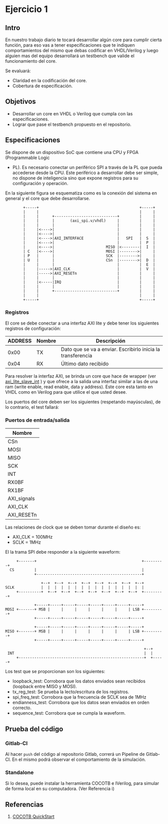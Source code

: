 # Ejercicio 1

## Intro

En nuestro trabajo diario te tocará desarrollar algún core para cumplir cierta 
función, para eso vas a tener especificaciones que te indiquen comportamientos
del mismo que debas codificar en VHDL/Verilog y luego alguien mas del equipo
desarrollará un testbench que valide el funcionamiento del core. 

Se evaluará:

* Claridad en la codificación del core.
* Cobertura de especificación.

## Objetivos

* Desarrollar un core en VHDL o Verilog que cumpla con las especificaciones.
* Lograr que pase el testbench propuesto en el repositorio.

## Especificaciones

Se dispone de un dispositivo SoC que contiene una CPU y FPGA (Programmable Logic
- PL).
Es necesario conectar un periférico SPI a través de la PL que pueda accederse
desde la CPU. Este periférico a desarrollar debe ser simple, no dispone de
inteligencia sino que expone registros para su configuración y operación.

En la siguiente figura se esquematiza como es la conexión del sistema en general
y el core que debe desarrollarse.

```
        +-----+                                             +-----+
        |     |                                             |     |
        |     |      +----------------------------+         |     |
        |     |      |       (axi_spi.v/vhdl)     |         |     |
        |     |      |                            |         |     |
        |     |<---->|                            |         |     |
        |     |<---->|                            |         |     |
        |     |<---->|AXI_INTERFACE               |   SPI   |  S  |
        |     |<---->|                            |         |  P  |
        |     |<---->|                       MISO |<--------|  I  |
        | C   |<---->|                       MOSI |-------->|     |
        | P   |      |                       SCK  |-------->|     |
        | U   |      |                       CSn  |-------->|  D  |
        |     |      |                            |         |  E  |
        |     |----->|AXI_CLK                     |         |  V  |
        |     |----->|AXI_RESETn                  |         |     |
        |     |      |                            |         |     |
        |     |<-----|IRQ                         |         |     |
        |     |      |                            |         |     |
        |     |      +----------------------------+         |     |
        |     |                                             |     |
        +-----+                                             +-----+
```
### Registros

El core se debe conectar a una interfaz AXI lite y debe tener los siguientes
registros de configuración:


| ADDRESS |   Nombre    |   Descripción                                                   |
|---------|-------------|-----------------------------------------------------------------|
|  0x00   |     TX      | Dato que se va a enviar. Escribirlo inicia la transferencia     |
|  0x04   |     RX      | Último dato recibido                                            |

Para resolver la interfaz AXI, se brinda un core que hace de wrapper
(ver [axi_lite_slave_int](hdl/axi_lit_slave_int.vhdl) ) y que ofrece a la
salida una interfaz similar a las de una ram (write enable, read enable, data y
address). Este core esta tanto en VHDL como en Verilog para  que utilice el que 
usted desee.

Los puertos del core deben ser los siguientes (respetando mayúsculas), de lo 
contrario, el test fallará:

### Puertos de entrada/salida

|      Nombre       |
|-------------------|
| CSn               |
| MOSI              |
| MISO              |
| SCK               |
| INT               |
| RX0BF             |
| RX1BF             |
| AXI_signals       |
| AXI_CLK           |
| AXI_RESETn        |

Las relaciones de clock que se deben tomar durante el diseño es: 
* AXI_CLK = 100MHz
* SCLK = 1MHz

El la trama SPI debe responder a la siguiente waveform:

```
     +-------+                                               +---------+
  CS         |                                               |
             +-----------------------------------------------+

                +--+  +--+  +--+  +--+  +--+  +--+  +--+  +--+
SCLK            |  |  |  |  |  |  |  |  |  |  |  |  |  |  |  |
     +----------+  +--+  +--+  +--+  +--+  +--+  +--+  +--+  +---------+

             +-----+-----+-----+-----+-----+-----+-----+-----+
MOSI +-------+ MSB |     |     |     |     |     |     | LSB +---------+
             +-----+-----+-----+-----+-----+-----+-----+-----+

             +-----+-----+-----+-----+-----+-----+-----+-----+
MISO +-------+ MSB |     |     |     |     |     |     | LSB +---------+
             +-----+-----+-----+-----+-----+-----+-----+-----+

                                                              +--+
 INT                                                          |  |
     +--------------------------------------------------------+  +-----+

```

Los test que se proporcionan son los siguientes:

* loopback_test: Corrobora que los datos enviados sean recibidos
(loopback entre MISO y MOSI).
* tx_reg_test: Se prueba la lecto/escritura de los registros.
* spi_freq_test: Corrobora que la frecuencia de SCLK sea de 1MHz
* endianness_test: Corrobora que los datos sean enviados en orden correcto.
* sequence_test: Corrobora que se cumpla la waveform.


## Prueba del código

### Gitlab-CI

Al hacer `push` del código al repositorio Gitlab, correrá un Pipeline de
Gitlab-CI. En el mismo podrá observar el comportamiento de la simulación. 

### Standalone

Si lo desea, puede instalar la herramienta COCOTB e IVerilog, para simular de 
forma local en su computadora. (Ver Referencia i) 

## Referencias

1. [COCOTB QuickStart](https://cocotb.readthedocs.io/en/latest/quickstart.html) 
